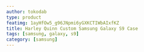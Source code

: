 ```yaml
---
author: tokodab
type: product
featimg: 1ayHfOw5_g96JNpmi6yGXKCTIWbAIxfKZ
title: Harley Quinn Custom Samsung Galaxy S9 Case
tags: [samsung, galaxy, s9]
category: [samsung]
---
```

